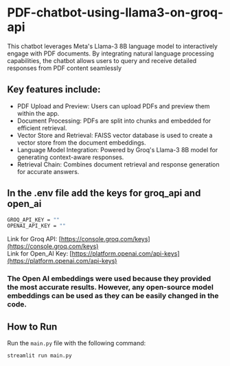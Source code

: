 # PDF-chatbot-using-llama3-on-groq-api
 This chatbot leverages Meta's Llama-3 8B language model to interactively engage with PDF documents. By integrating  natural language processing capabilities, the chatbot allows users to query and receive detailed responses from PDF  content seamlessly
## Key features include:
- PDF Upload and Preview: Users can upload PDFs and preview them within the app. 
- Document Processing: PDFs are split into chunks and embedded for efficient retrieval.
- Vector Store and Retrieval: FAISS vector database is used to create a vector store from the document embeddings.
- Language Model Integration: Powered by Groq's Llama-3 8B model for generating context-aware responses.
- Retrieval Chain: Combines document retrieval and response generation for accurate answers.


## In the .env file add the keys for groq_api and open_ai

```sh
GROQ_API_KEY = "" 
OPENAI_API_KEY = ""
```

Link for Groq API: [https://console.groq.com/keys](https://console.groq.com/keys)  
Link for Open_AI Key: [https://platform.openai.com/api-keys](https://platform.openai.com/api-keys)


### The Open AI embeddings were used because they provided the most accurate results. However, any open-source model embeddings can be used as they can be easily changed in the code.

## How to Run

Run the `main.py` file with the following command:

```sh
streamlit run main.py
